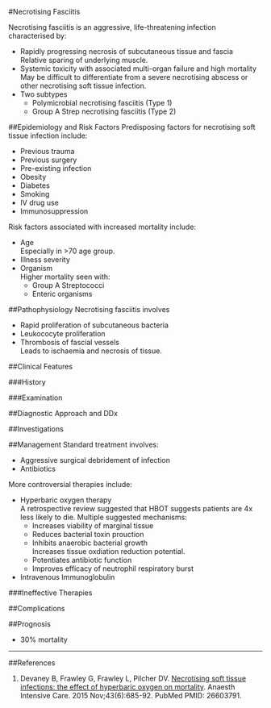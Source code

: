 #Necrotising Fasciitis

Necrotising fasciitis is an aggressive, life-threatening infection characterised by:
* Rapidly progressing necrosis of subcutaneous tissue and fascia  
Relative sparing of underlying muscle.
* Systemic toxicity with associated multi-organ failure and high mortality  
May be difficult to differentiate from a severe necrotising abscess or other necrotising soft tissue infection.
* Two subtypes
	* Polymicrobial necrotising fasciitis (Type 1)
	* Group A Strep necrotising fasciitis (Type 2)

##Epidemiology and Risk Factors
Predisposing factors for necrotising soft tissue infection include:
* Previous trauma
* Previous surgery
* Pre-existing infection
* Obesity
* Diabetes
* Smoking
* IV drug use
* Immunosuppression

Risk factors associated with increased mortality include:
* Age  
Especially in >70 age group.
* Illness severity
* Organism  
Higher mortality seen with:
	* Group A Streptococci
	* Enteric organisms

##Pathophysiology
Necrotising fasciitis involves
* Rapid proliferation of subcutaneous bacteria
* Leukococyte proliferation
* Thrombosis of fascial vessels  
Leads to ischaemia and necrosis of tissue.

##Clinical Features


###History


###Examination


##Diagnostic Approach and DDx


##Investigations


##Management
Standard treatment involves:
* Aggressive surgical debridement of infection
* Antibiotics

More controversial therapies include:
* Hyperbaric oxygen therapy  
A retrospective review suggested that HBOT suggests patients are 4x less likely to die. Multiple suggested mechanisms:
	* Increases viability of marginal tissue
	* Reduces bacterial toxin prouction
	* Inhibits anaerobic bacterial growth  
	Increases tissue oxdiation reduction potential.
	* Potentiates antibiotic function
	* Improves efficacy of neutrophil respiratory burst
* Intravenous Immunoglobulin

###Ineffective Therapies


##Complications


##Prognosis
* 30% mortality

---

##References

1. Devaney B, Frawley G, Frawley L, Pilcher DV. [Necrotising soft tissue
infections: the effect of hyperbaric oxygen on mortality](https://www.ncbi.nlm.nih.gov/pubmed/26603791). Anaesth Intensive Care.
2015 Nov;43(6):685-92. PubMed PMID: 26603791.
